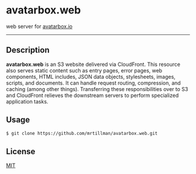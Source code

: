 # avatarbox.web

 web server for [avatarbox.io](https://avatarbox.io)
 
 ---

## Description

**avatarbox.web** is an S3 website delivered via CloudFront. This resource also serves static content such as entry pages, error pages, web components, HTML includes, JSON data objects, stylesheets, images, scripts, and documents. It can handle request routing, compression, and caching (among other things). Transferring these responsibilities over to S3 and CloudFront relieves the downstream servers to perform specialized application tasks.  

## Usage

```sh
$ git clone https://github.com/mrtillman/avatarbox.web.git
```

## License

[MIT](https://github.com/mrtillman/avatarbox.web/blob/master/LICENSE)
